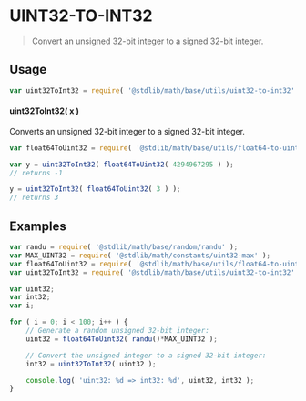 # UINT32-TO-INT32

> Convert an unsigned 32-bit integer to a signed 32-bit integer.

<section class="usage">

## Usage

```javascript
var uint32ToInt32 = require( '@stdlib/math/base/utils/uint32-to-int32' );
```

#### uint32ToInt32( x )

Converts an unsigned 32-bit integer to a signed 32-bit integer.

```javascript
var float64ToUint32 = require( '@stdlib/math/base/utils/float64-to-uint32' );

var y = uint32ToInt32( float64ToUint32( 4294967295 ) );
// returns -1

y = uint32ToInt32( float64ToUint32( 3 ) );
// returns 3
```

</section>

<!-- /.usage -->

<section class="examples">

## Examples

```javascript
var randu = require( '@stdlib/math/base/random/randu' );
var MAX_UINT32 = require( '@stdlib/math/constants/uint32-max' );
var float64ToUint32 = require( '@stdlib/math/base/utils/float64-to-uint32' );
var uint32ToInt32 = require( '@stdlib/math/base/utils/uint32-to-int32' );

var uint32;
var int32;
var i;

for ( i = 0; i < 100; i++ ) {
    // Generate a random unsigned 32-bit integer:
    uint32 = float64ToUint32( randu()*MAX_UINT32 );

    // Convert the unsigned integer to a signed 32-bit integer:
    int32 = uint32ToInt32( uint32 );

    console.log( 'uint32: %d => int32: %d', uint32, int32 );
}
```

</section>

<!-- /.examples -->

<section class="links">

</section>

<!-- /.links -->
